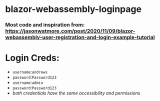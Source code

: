 # blazor-webassembly-loginpage
### Most code and inspiration from: https://jasonwatmore.com/post/2020/11/09/blazor-webassembly-user-registration-and-login-example-tutorial
# Login Creds:
* ``username``:``andrews``
* ``password``:``Password123``
* ``username``:``admin``
* ``password``:``Password123``
* _both credentials have the same accessibility and permissions_
